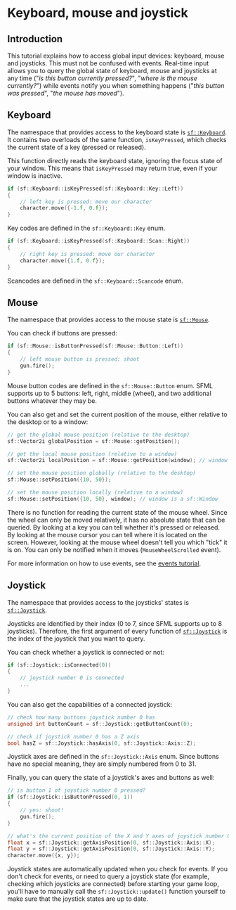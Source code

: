 # Keyboard, mouse and joystick

## Introduction

This tutorial explains how to access global input devices: keyboard, mouse and joysticks.
This must not be confused with events.
Real-time input allows you to query the global state of keyboard, mouse and joysticks at any time ("_is this button currently pressed?_", "_where is the mouse currently?_") while events notify you when something happens ("_this button was pressed_", "_the mouse has moved_").

## Keyboard

The namespace that provides access to the keyboard state is [`sf::Keyboard`](https://www.sfml-dev.org/documentation/3.0.0/classsf_1_1Keyboard.php "sf::Keyboard documentation").
It contains two overloads of the same function, `isKeyPressed`, which checks the current state of a key (pressed or released).

This function directly reads the keyboard state, ignoring the focus state of your window.
This means that `isKeyPressed` may return true, even if your window is inactive.

```cpp
if (sf::Keyboard::isKeyPressed(sf::Keyboard::Key::Left))
{
    // left key is pressed: move our character
    character.move({-1.f, 0.f});
}
```

Key codes are defined in the `sf::Keyboard::Key` enum.

```cpp
if (sf::Keyboard::isKeyPressed(sf::Keyboard::Scan::Right))
{
    // right key is pressed: move our character
    character.move({1.f, 0.f});
}
```

Scancodes are defined in the `sf::Keyboard::Scancode` enum.

## Mouse

The namespace that provides access to the mouse state is [`sf::Mouse`](https://www.sfml-dev.org/documentation/3.0.0/classsf_1_1Mouse.php "sf::Mouse documentation").

You can check if buttons are pressed:

```cpp
if (sf::Mouse::isButtonPressed(sf::Mouse::Button::Left))
{
    // left mouse button is pressed: shoot
    gun.fire();
}
```

Mouse button codes are defined in the `sf::Mouse::Button` enum.
SFML supports up to 5 buttons: left, right, middle (wheel), and two additional buttons whatever they may be.

You can also get and set the current position of the mouse, either relative to the desktop or to a window:

```cpp
// get the global mouse position (relative to the desktop)
sf::Vector2i globalPosition = sf::Mouse::getPosition();

// get the local mouse position (relative to a window)
sf::Vector2i localPosition = sf::Mouse::getPosition(window); // window is a sf::Window
```

```cpp
// set the mouse position globally (relative to the desktop)
sf::Mouse::setPosition({10, 50});

// set the mouse position locally (relative to a window)
sf::Mouse::setPosition({10, 50}, window); // window is a sf::Window
```

There is no function for reading the current state of the mouse wheel.
Since the wheel can only be moved relatively, it has no absolute state that can be queried.
By looking at a key you can tell whether it's pressed or released.
By looking at the mouse cursor you can tell where it is located on the screen.
However, looking at the mouse wheel doesn't tell you which "tick" it is on.
You can only be notified when it moves (`MouseWheelScrolled` event).

For more information on how to use events, see the [events tutorial](events.md).

## Joystick

The namespace that provides access to the joysticks' states is [`sf::Joystick`](https://www.sfml-dev.org/documentation/3.0.0/classsf_1_1Joystick.php "sf::Joystick documentation").

Joysticks are identified by their index (0 to 7, since SFML supports up to 8 joysticks).
Therefore, the first argument of every function of [`sf::Joystick`](https://www.sfml-dev.org/documentation/3.0.0/classsf_1_1Joystick.php "sf::Joystick documentation") is the index of the joystick that you want to query.

You can check whether a joystick is connected or not:

```cpp
if (sf::Joystick::isConnected(0))
{
    // joystick number 0 is connected
    ...
}
```

You can also get the capabilities of a connected joystick:

```cpp
// check how many buttons joystick number 0 has
unsigned int buttonCount = sf::Joystick::getButtonCount(0);

// check if joystick number 0 has a Z axis
bool hasZ = sf::Joystick::hasAxis(0, sf::Joystick::Axis::Z);
```

Joystick axes are defined in the `sf::Joystick::Axis` enum.
Since buttons have no special meaning, they are simply numbered from 0 to 31.

Finally, you can query the state of a joystick's axes and buttons as well:

```cpp
// is button 1 of joystick number 0 pressed?
if (sf::Joystick::isButtonPressed(0, 1))
{
    // yes: shoot!
    gun.fire();
}

// what's the current position of the X and Y axes of joystick number 0?
float x = sf::Joystick::getAxisPosition(0, sf::Joystick::Axis::X);
float y = sf::Joystick::getAxisPosition(0, sf::Joystick::Axis::Y);
character.move({x, y});
```

Joystick states are automatically updated when you check for events.
If you don't check for events, or need to query a joystick state (for example, checking which joysticks are connected) before starting your game loop, you'll have to manually call the `sf::Joystick::update()` function yourself to make sure that the joystick states are up to date.
